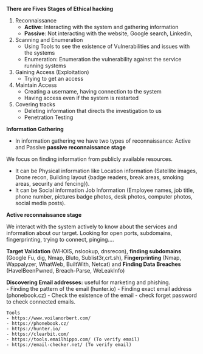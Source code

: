 **There are Fives Stages of Ethical hacking**

1. Reconnaissance 
	- **Active**: Interacting with the system and gathering information
	- **Passive**: Not interacting with the website, Google search, Linkedin,
2. Scanning and Enumeration
	- Using Tools to see the existence of Vulnerabilities and issues with the systems
	- Enumeration: Enumeration the vulnerability against the service running systems
3. Gaining Access (Exploitation)
	- Trying to get an access
4. Maintain Access
	 - Creating a username, having connection to the system
	- Having access even if the system is restarted
5. Covering tracks
	- Deleting information that directs the investigation to us
	- Penetration Testing  

**Information Gathering**
-  In information gathering we have two types of reconnaissance: Active and Passive
****passive reconnaissance stage****

We focus on finding information from publicly available resources. 
 - It can be Physical information like Location information (Satellite images, Drone recon, Building layout {badge readers, break areas, smoking areas, security and fencing}). 
 - It can be Social information Job Information (Employee names, job title, phone number, pictures badge photos, desk photos, computer photos, social media posts).

****Active reconnaissance stage****

We interact with the system actively to know about the services and information about our target. Looking for open ports, subdomains, fingerprinting, trying to connect, pinging....


**Target Validation** (WHOIS, nslookup, dnsrecon), **finding subdomains** (Google Fu, dig, Nmap, Bluto, Sublist3r,crt.sh), **Fingerprinting** (Nmap, Wappalyzer, WhatWeb, BuiltWith, Netcat) and **Finding Data Breaches** (HaveIBeenPwned, Breach-Parse, WeLeakInfo)

**Discovering Email addresses:** useful for marketing and phishing.  
	- Finding the pattern of the email (hunter.io)
	- Finding exact email address  (phonebook.cz)
	- Check the existence of the email
	- check forget password to check connected emails.
	
	Tools
	- https://www.voilanorbert.com/
	- https://phonebook.cz/
	- https://hunter.io/
	- https://clearbit.com/
	- https://tools.emailhippo.com/ (To verify email)
	- https://email-checker.net/ (To verify email)
	
